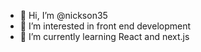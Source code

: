 - 👋 Hi, I’m @nickson35
- 👀 I’m interested in front end development
- 🌱 I’m currently learning React and next.js

<!---
nickson35/nickson35 is a ✨ special ✨ repository because its `README.md` (this file) appears on your GitHub profile.
You can click the Preview link to take a look at your changes.
--->
